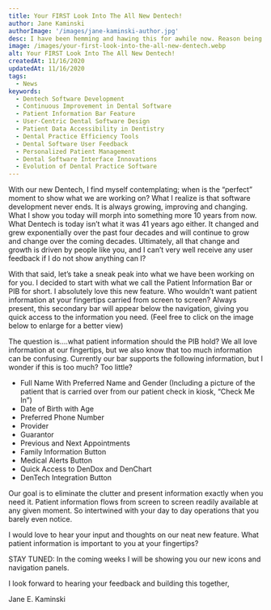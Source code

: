 ```yaml
---
title: Your FIRST Look Into The All New Dentech!
author: Jane Kaminski
authorImage: '/images/jane-kaminski-author.jpg'
desc: I have been hemming and hawing this for awhile now. Reason being is that I am your textbook Type A perfectionist. I always want the projects I am working on to be perfect before showing it to others.
image: /images/your-first-look-into-the-all-new-dentech.webp
alt: Your FIRST Look Into The All New Dentech!
createdAt: 11/16/2020
updatedAt: 11/16/2020
tags:
  - News
keywords:
  - Dentech Software Development
  - Continuous Improvement in Dental Software
  - Patient Information Bar Feature
  - User-Centric Dental Software Design
  - Patient Data Accessibility in Dentistry
  - Dental Practice Efficiency Tools
  - Dental Software User Feedback
  - Personalized Patient Management
  - Dental Software Interface Innovations
  - Evolution of Dental Practice Software
---
```


With our new Dentech, I find myself contemplating; when is the “perfect” moment to show what we are working on? What I realize is that software development never ends. It is always growing, improving and changing. What I show you today will morph into something more 10 years from now. What Dentech is today isn’t what it was 41 years ago either. It changed and grew exponentially over the past four decades and will continue to grow and change over the coming decades. Ultimately, all that change and growth is driven by people like you, and I can’t very well receive any user feedback if I do not show anything can I?

With that said, let’s take a sneak peak into what we have been working on for you. I decided to start with what we call the Patient Information Bar or PIB for short. I absolutely love this new feature. Who wouldn’t want patient information at your fingertips carried from screen to screen? Always present, this secondary bar will appear below the navigation, giving you quick access to the information you need. (Feel free to click on the image below to enlarge for a better view)

The question is….what patient information should the PIB hold? We all love information at our fingertips, but we also know that too much information can be confusing. Currently our bar supports the following information, but I wonder if this is too much? Too little?

- Full Name With Preferred Name and Gender (Including a picture of the patient that is carried over from our patient check in kiosk, “Check Me In”)
- Date of Birth with Age
- Preferred Phone Number
- Provider
- Guarantor
- Previous and Next Appointments
- Family Information Button
- Medical Alerts Button
- Quick Access to DenDox and DenChart
- DenTech Integration Button

Our goal is to eliminate the clutter and present information exactly when you need it. Patient information flows from screen to screen readily available at any given moment. So intertwined with your day to day operations that you barely even notice.

I would love to hear your input and thoughts on our neat new feature. What patient information is important to you at your fingertips?

STAY TUNED: In the coming weeks I will be showing you our new icons and navigation panels.

I look forward to hearing your feedback and building this together,

Jane E. Kaminski
